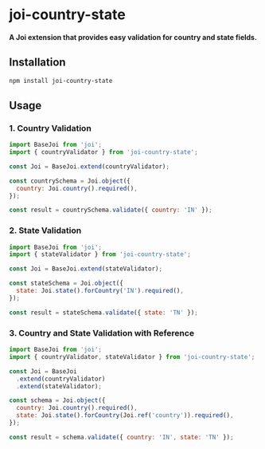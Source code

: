 
# joi-country-state

#### A Joi extension that provides easy validation for country and state fields.

## Installation
```bash
npm install joi-country-state
```

## Usage

### 1. Country Validation
```javascript
import BaseJoi from 'joi';
import { countryValidator } from 'joi-country-state';

const Joi = BaseJoi.extend(countryValidator);

const countrySchema = Joi.object({
  country: Joi.country().required(),
});

const result = countrySchema.validate({ country: 'IN' });
```

### 2. State Validation
```javascript
import BaseJoi from 'joi';
import { stateValidator } from 'joi-country-state';

const Joi = BaseJoi.extend(stateValidator);

const stateSchema = Joi.object({
  state: Joi.state().forCountry('IN').required(),
});

const result = stateSchema.validate({ state: 'TN' });
```

### 3. Country and State Validation with Reference
```javascript
import BaseJoi from 'joi';
import { countryValidator, stateValidator } from 'joi-country-state';

const Joi = BaseJoi
  .extend(countryValidator)
  .extend(stateValidator);

const schema = Joi.object({
  country: Joi.country().required(),
  state: Joi.state().forCountry(Joi.ref('country')).required(),
});

const result = schema.validate({ country: 'IN', state: 'TN' });
```